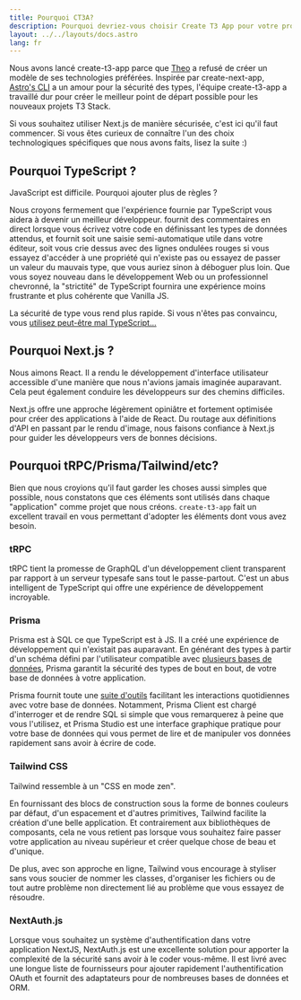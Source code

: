 ```yaml
---
title: Pourquoi CT3A?
description: Pourquoi devriez-vous choisir Create T3 App pour votre prochain projet
layout: ../../layouts/docs.astro
lang: fr
---
```


Nous avons lancé create-t3-app parce que [Theo](https://twitter.com/t3dotgg) a refusé de créer un modèle de ses technologies préférées. Inspirée par create-next-app, [Astro's CLI](https://astro.build) a un amour pour la sécurité des types, l'équipe create-t3-app a travaillé dur pour créer le meilleur point de départ possible pour les nouveaux projets T3 Stack.

Si vous souhaitez utiliser Next.js de manière sécurisée, c'est ici qu'il faut commencer. Si vous êtes curieux de connaître l'un des choix technologiques spécifiques que nous avons faits, lisez la suite :)

## Pourquoi TypeScript ?

JavaScript est difficile. Pourquoi ajouter plus de règles ?

Nous croyons fermement que l'expérience fournie par TypeScript vous aidera à devenir un meilleur développeur. fournit des commentaires en direct lorsque vous écrivez votre code en définissant les types de données attendus, et fournit soit une saisie semi-automatique utile dans votre éditeur, soit vous crie dessus avec des lignes ondulées rouges si vous essayez d'accéder à une propriété qui n'existe pas ou essayez de passer un valeur du mauvais type, que vous auriez sinon à déboguer plus loin. Que vous soyez nouveau dans le développement Web ou un professionnel chevronné, la "strictité" de TypeScript fournira une expérience moins frustrante et plus cohérente que Vanilla JS.

La sécurité de type vous rend plus rapide. Si vous n'êtes pas convaincu, vous [utilisez peut-être mal TypeScript...](https://www.youtube.com/watch?v=RmGHnYUqQ4k)

## Pourquoi Next.js ?

Nous aimons React. Il a rendu le développement d'interface utilisateur accessible d'une manière que nous n'avions jamais imaginée auparavant. Cela peut également conduire les développeurs sur des chemins difficiles.

Next.js offre une approche légèrement opiniâtre et fortement optimisée pour créer des applications à l'aide de React. Du routage aux définitions d'API en passant par le rendu d'image, nous faisons confiance à Next.js pour guider les développeurs vers de bonnes décisions.

## Pourquoi tRPC/Prisma/Tailwind/etc?

Bien que nous croyions qu'il faut garder les choses aussi simples que possible, nous constatons que ces éléments sont utilisés dans chaque "application" comme projet que nous créons. `create-t3-app` fait un excellent travail en vous permettant d'adopter les éléments dont vous avez besoin.

### tRPC

tRPC tient la promesse de GraphQL d'un développement client transparent par rapport à un serveur typesafe sans tout le passe-partout. C'est un abus intelligent de TypeScript qui offre une expérience de développement incroyable.

### Prisma

Prisma est à SQL ce que TypeScript est à JS. Il a créé une expérience de développement qui n'existait pas auparavant. En générant des types à partir d'un schéma défini par l'utilisateur compatible avec [plusieurs bases de données](https://www.prisma.io/docs/concepts/database-connectors), Prisma garantit la sécurité des types de bout en bout, de votre base de données à votre application.

Prisma fournit toute une [suite d'outils](https://www.prisma.io/docs/concepts/overview/should-you-use-prisma#-you-want-a-tool-that-holistically-covers-your-database-workflows) facilitant les interactions quotidiennes avec votre base de données. Notamment, Prisma Client est chargé d'interroger et de rendre SQL si simple que vous remarquerez à peine que vous l'utilisez, et Prisma Studio est une interface graphique pratique pour votre base de données qui vous permet de lire et de manipuler vos données rapidement sans avoir à écrire de code.

### Tailwind CSS

Tailwind ressemble à un "CSS en mode zen".

En fournissant des blocs de construction sous la forme de bonnes couleurs par défaut, d'un espacement et d'autres primitives, Tailwind facilite la création d'une belle application. Et contrairement aux bibliothèques de composants, cela ne vous retient pas lorsque vous souhaitez faire passer votre application au niveau supérieur et créer quelque chose de beau et d'unique.

De plus, avec son approche en ligne, Tailwind vous encourage à styliser sans vous soucier de nommer les classes, d'organiser les fichiers ou de tout autre problème non directement lié au problème que vous essayez de résoudre.

### NextAuth.js

Lorsque vous souhaitez un système d'authentification dans votre application NextJS, NextAuth.js est une excellente solution pour apporter la complexité de la sécurité sans avoir à le coder vous-même. Il est livré avec une longue liste de fournisseurs pour ajouter rapidement l'authentification OAuth et fournit des adaptateurs pour de nombreuses bases de données et ORM.
